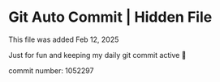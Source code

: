 # Git Auto Commit | Hidden File

This file was added Feb 12, 2025

Just for fun and keeping my daily git commit active 🤪

commit number: 1052297
